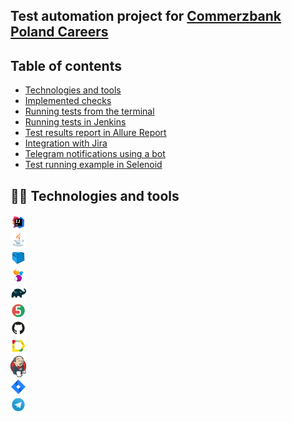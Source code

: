 ## Test automation project for [Commerzbank Poland Careers](https://lodz.commerzbank.pl/)

## Table of contents

- [Technologies and tools](#technologist-technologies-and-tools)  
- [Implemented checks](#bookmark-tabs-implemented-checks)  
- [Running tests from the terminal](#computer-running-tests-from-the-terminal)  
- [Running tests in Jenkins](#-running-tests-in-jenkins)  
- [Test results report in Allure Report](#-test-results-report-in-allure-report)  
- [Integration with Jira](#-integration-with-jira)  
- [Telegram notifications using a bot](#-telegram-notifications-using-a-bot)  
- [Test running example in Selenoid](#-test-running-example-in-selenoid)  

## :technologist: Technologies and tools

<p align="center">

<code><img width="5%" title="IntelliJ IDEA" src="media/logo/Idea.svg"></code>  
<code><img width="5%" title="Java" src="media/logo/Java.svg"></code>  
<code><img width="5%" title="Selenoid" src="media/logo/Selenoid.svg"></code>  
<code><img width="5%" title="Selenide" src="media/logo/Selenide.svg"></code>  
<code><img width="5%" title="Gradle" src="media/logo/Gradle.svg"></code>  
<code><img width="5%" title="Junit5" src="media/logo/Junit5.svg"></code>  
<code><img width="5%" title="GitHub" src="media/logo/GitHub.svg"></code>  
<code><img width="5%" title="Allure Report" src="media/logo/Allure.svg"></code>  
<code><img width="5%" title="Jenkins" src="media/logo/Jenkins_logo.svg"></code>  
<code><img width="5%" title="Jira" src="media/logo/Jira.svg"></code>  
<code><img width="5%" title="Telegram" src="media/logo/Telegram.svg"></code>  

</p>
